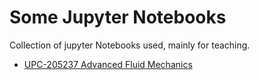 # Some Jupyter Notebooks


Collection of jupyter Notebooks used, mainly for teaching.

- [UPC-205237 Advanced Fluid Mechanics](https://rclupc.github.io/AdvancedFluidMechanics/README.html)

